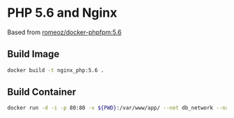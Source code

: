 # PHP 5.6 and Nginx
Based from [romeoz/docker-phpfpm:5.6](https://github.com/romeOz/docker-nginx-php/tree/master/5.6)

## Build Image

```bash
docker build -t nginx_php:5.6 .
```

## Build Container

```bash
docker run -d -i -p 80:80 -v ${PWD}:/var/www/app/ --net db_network --name http_php56 nginx_php:5.6
```
